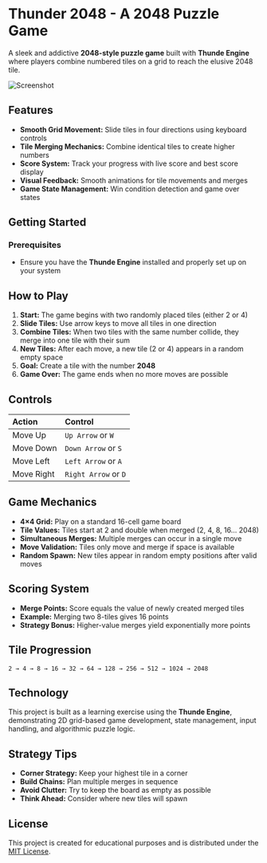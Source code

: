# Thunder 2048 - A 2048 Puzzle Game

A sleek and addictive **2048-style puzzle game** built with **Thunde Engine** where players combine numbered tiles on a grid to reach the elusive 2048 tile.

![Screenshot](https://raw.githubusercontent.com/thunder-engine/sample-2048/main/screen.png)

## Features

*   **Smooth Grid Movement:** Slide tiles in four directions using keyboard controls
*   **Tile Merging Mechanics:** Combine identical tiles to create higher numbers
*   **Score System:** Track your progress with live score and best score display
*   **Visual Feedback:** Smooth animations for tile movements and merges
*   **Game State Management:** Win condition detection and game over states

## Getting Started

### Prerequisites

*   Ensure you have the **Thunde Engine** installed and properly set up on your system


## How to Play

1.  **Start:** The game begins with two randomly placed tiles (either 2 or 4)
2.  **Slide Tiles:** Use arrow keys to move all tiles in one direction
3.  **Combine Tiles:** When two tiles with the same number collide, they merge into one tile with their sum
4.  **New Tiles:** After each move, a new tile (2 or 4) appears in a random empty space
5.  **Goal:** Create a tile with the number **2048**
6.  **Game Over:** The game ends when no more moves are possible

## Controls

| Action | Control |
| :--- | :--- |
| Move Up | `Up Arrow` or `W` |
| Move Down | `Down Arrow` or `S` |
| Move Left | `Left Arrow` or `A` |
| Move Right | `Right Arrow` or `D` |


## Game Mechanics

*   **4×4 Grid:** Play on a standard 16-cell game board
*   **Tile Values:** Tiles start at 2 and double when merged (2, 4, 8, 16... 2048)
*   **Simultaneous Merges:** Multiple merges can occur in a single move
*   **Move Validation:** Tiles only move and merge if space is available
*   **Random Spawn:** New tiles appear in random empty positions after valid moves


## Scoring System

*   **Merge Points:** Score equals the value of newly created merged tiles
*   **Example:** Merging two 8-tiles gives 16 points
*   **Strategy Bonus:** Higher-value merges yield exponentially more points

## Tile Progression

```
2 → 4 → 8 → 16 → 32 → 64 → 128 → 256 → 512 → 1024 → 2048
```

## Technology

This project is built as a learning exercise using the **Thunde Engine**, demonstrating 2D grid-based game development, state management, input handling, and algorithmic puzzle logic.

## Strategy Tips

*   **Corner Strategy:** Keep your highest tile in a corner
*   **Build Chains:** Plan multiple merges in sequence
*   **Avoid Clutter:** Try to keep the board as empty as possible
*   **Think Ahead:** Consider where new tiles will spawn


## License

This project is created for educational purposes and is distributed under the [MIT License](LICENSE).
